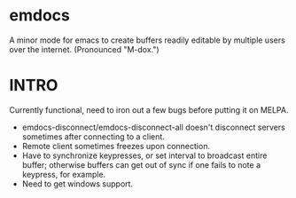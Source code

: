 emdocs
===========

A minor mode for emacs to create buffers readily editable by multiple users over
the internet. (Pronounced "M-dox.")

# INTRO

Currently functional, need to iron out a few bugs before putting it on MELPA.

* emdocs-disconnect/emdocs-disconnect-all doesn't disconnect servers sometimes
  after connecting to a client.
* Remote client sometimes freezes upon connection.
* Have to synchronize keypresses, or set interval to broadcast entire buffer;
  otherwise buffers can get out of sync if one fails to note a keypress, for
  example.
* Need to get windows support.
